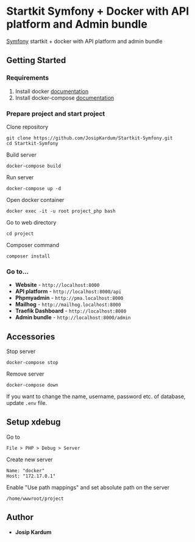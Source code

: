 # Startkit Symfony + Docker with API platform and Admin bundle

[Symfony](https://symfony.com/) startkit + docker with API platform and admin bundle

## Getting Started

### Requirements
1. Install docker [documentation](https://docs.docker.com/install/#supported-platforms)
2. Install docker-compose [documentation](https://docs.docker.com/compose/install/)

### Prepare project and start project

Clone repository
```
git clone https://github.com/JosipKardum/Startkit-Symfony.git
cd Startkit-Symfony
```
Build server
```angular2html
docker-compose build
```

Run server
```
docker-compose up -d
```
Open docker container
```
docker exec -it -u root project_php bash
```
Go to web directory
```
cd project
```
Composer command
```angular2html
composer install
```

### Go to...

* **Website** - ```http://localhost:8000```
* **API platform** - ```http://localhost:8000/api```
* **Phpmyadmin** - ```http://pma.localhost:8000```
* **Mailhog** - ```http://mailhog.localhost:8000```
* **Traefik Dashboard** - ```http://localhost:8080```
* **Admin bundle** - ```http://localhost:8000/admin```

## Accessories
Stop server
```
docker-compose stop
```

Remove server
```
docker-compose down
```

If you want to change the name, username, password etc. of database, update ```.env``` file.

## Setup xdebug
Go to 
```
File > PHP > Debug > Server
```
Create new server
```angularjs
Name: "docker"
Host: "172.17.0.1"
```
Enable "Use path mappings" and set absolute path on the server
```angularjs
/home/wwwroot/project
```

## Author
* **Josip Kardum**
